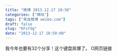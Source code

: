 ```yaml
---
title: "微博 2013.12.17 10:50"
categories: ["嘀咕"]
tags: ["来自微博 weibo.com"]
draft: false
slug: "KFsfdg"
date: "2013-12-17 10:50:00"
---
```


<p>我今年也要有32个分享！这个键盘屌爆了。 O网页链接 ​​​​</p>
